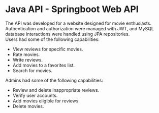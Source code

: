 # Java API - Springboot Web API
The API was developed for a website designed for movie enthusiasts. Authentication and authorization were managed with JWT, and MySQL database interactions were handled using JPA repositories. <br>
Users had some of the following capabilities:
- View reviews for specific movies.
- Rate movies.
- Write reviews.
- Add movies to a favorites list.
- Search for movies.

Admins had some of the following capabilities: 
- Review and delete inappropriate reviews.
- Verify user accounts.
- Add movies eligible for reviews.
- Delete movies.